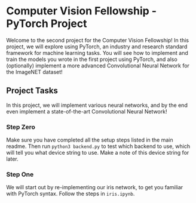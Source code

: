 # Computer Vision Fellowship - PyTorch Project

Welcome to the second project for the Computer Vision Fellowship! In this project,
we will explore using PyTorch, an industry and research standard framework for
machine learning tasks. You will see how to implement and train the models you
wrote in the first project using PyTorch, and also (optionally) implement a more
advanced Convolutional Neural Network for the ImageNET dataset!

## Project Tasks

In this project, we will implement various neural networks, and by the end even
implement a state-of-the-art Convolutional Neural Network!

### Step Zero

Make sure you have completed all the setup steps listed in the main readme. Then
run `python3 backend.py` to test which backend to use, which will tell you what
device string to use. Make a note of this device string for later.

### Step One

We will start out by re-implementing our iris network, to get you familiar with
PyTorch syntax. Follow the steps in `iris.ipynb`.

